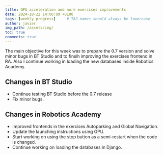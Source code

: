 ```yaml
---
title: GPU acceleration and more exercises improvements 
date: 2024-10-22 14:00:00 +0100
tags: [weekly progress]     # TAG names should always be lowercase
author: javier
img_path: /assets/img/
toc: true
comments: true
---
```


The main objective for this week was to prepare the 0.7 version and solve minor bugs in BT Studio and to finsih improving the exercises frontend in RA. Also I continue working in loading the new databases inside Robotics Academy.

## Changes in BT Studio

- Continue testing BT Studio before the 0.7 release
- Fix minor bugs.

## Changes in Robotics Academy

- Improved frontends in the exercises Autoparking and Global Navigation.
- Update the launching instructions using GPU.
- Start working on using the stop button as a semi-restart when the code is changed.
- Continue working on loading the databases in Django.

